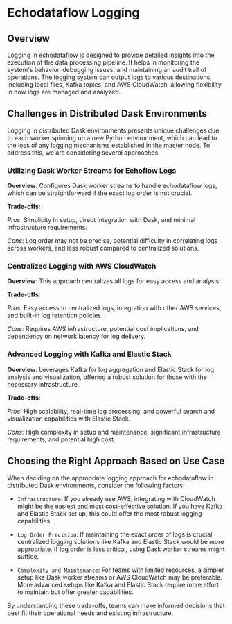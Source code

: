 # Echodataflow Logging
## Overview
Logging in echodataflow is designed to provide detailed insights into the execution of the data processing pipeline. It helps in monitoring the system's behavior, debugging issues, and maintaining an audit trail of operations. The logging system can output logs to various destinations, including local files, Kafka topics, and AWS CloudWatch, allowing flexibility in how logs are managed and analyzed.

## Challenges in Distributed Dask Environments

Logging in distributed Dask environments presents unique challenges due to each worker spinning up a new Python environment, which can lead to the loss of any logging mechanisms established in the master node. To address this, we are considering several approaches:

### Utilizing Dask Worker Streams for Echoflow Logs
**Overview**: Configures Dask worker streams to handle echodataflow logs, which can be straightforward if the exact log order is not crucial.

**Trade-offs**:

*Pros*: Simplicity in setup, direct integration with Dask, and minimal infrastructure requirements.

*Cons*: Log order may not be precise, potential difficulty in correlating logs across workers, and less robust compared to centralized solutions.

### Centralized Logging with AWS CloudWatch
**Overview**: This approach centralizes all logs for easy access and analysis.

**Trade-offs**:

*Pros*: Easy access to centralized logs, integration with other AWS services, and built-in log retention policies.

*Cons*: Requires AWS infrastructure, potential cost implications, and dependency on network latency for log delivery.

### Advanced Logging with Kafka and Elastic Stack
**Overview**: Leverages Kafka for log aggregation and Elastic Stack for log analysis and visualization, offering a robust solution for those with the necessary infrastructure.

**Trade-offs**:

*Pros*: High scalability, real-time log processing, and powerful search and visualization capabilities with Elastic Stack.

*Cons*: High complexity in setup and maintenance, significant infrastructure requirements, and potential high cost.

## Choosing the Right Approach Based on Use Case
When deciding on the appropriate logging approach for echodataflow in distributed Dask environments, consider the following factors:

- `Infrastructure`: If you already use AWS, integrating with CloudWatch might be the easiest and most cost-effective solution. If you have Kafka and Elastic Stack set up, this could offer the most robust logging capabilities.

- `Log Order Precision`: If maintaining the exact order of logs is crucial, centralized logging solutions like Kafka and Elastic Stack would be more appropriate. If log order is less critical, using Dask worker streams might suffice.

- `Complexity and Maintenance`: For teams with limited resources, a simpler setup like Dask worker streams or AWS CloudWatch may be preferable. More advanced setups like Kafka and Elastic Stack require more effort to maintain but offer greater capabilities.

By understanding these trade-offs, teams can make informed decisions that best fit their operational needs and existing infrastructure.
